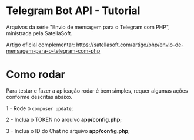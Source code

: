 # Telegram Bot API - Tutorial

Arquivos da série "Envio de mensagem para o Telegram com PHP", ministrada pela SatellaSoft.

Artigo oficial complementar: https://satellasoft.com/artigo/php/envio-de-mensagem-para-o-telegram-com-php

# Como rodar

Para testar e fazer a aplicação rodar é bem simples, requer algumas ações conforme descritas abaixo.

1 - Rode o ```composer update```;

2 - Inclua o TOKEN no arquivo **app/config.php**;

3 - Inclua o ID do Chat no arquivo **app/config.php**;
